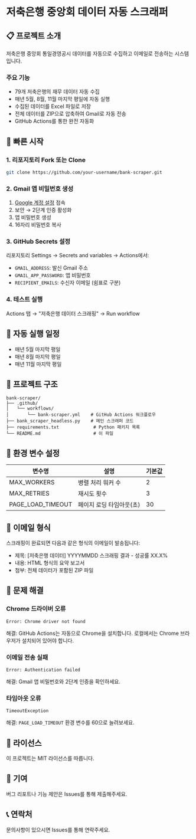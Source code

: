 # 저축은행 중앙회 데이터 자동 스크래퍼

## 📋 프로젝트 소개
저축은행 중앙회 통일경영공시 데이터를 자동으로 수집하고 이메일로 전송하는 시스템입니다.

### 주요 기능
- 79개 저축은행의 재무 데이터 자동 수집
- 매년 5월, 8월, 11월 마지막 평일에 자동 실행
- 수집된 데이터를 Excel 파일로 저장
- 전체 데이터를 ZIP으로 압축하여 Gmail로 자동 전송
- GitHub Actions를 통한 완전 자동화

## 🚀 빠른 시작

### 1. 리포지토리 Fork 또는 Clone
```bash
git clone https://github.com/your-username/bank-scraper.git
```

### 2. Gmail 앱 비밀번호 생성
1. [Google 계정 설정](https://myaccount.google.com) 접속
2. 보안 → 2단계 인증 활성화
3. 앱 비밀번호 생성
4. 16자리 비밀번호 복사

### 3. GitHub Secrets 설정
리포지토리 Settings → Secrets and variables → Actions에서:
- `GMAIL_ADDRESS`: 발신 Gmail 주소
- `GMAIL_APP_PASSWORD`: 앱 비밀번호
- `RECIPIENT_EMAILS`: 수신자 이메일 (쉼표로 구분)

### 4. 테스트 실행
Actions 탭 → "저축은행 데이터 스크래핑" → Run workflow

## 📅 자동 실행 일정
- 매년 5월 마지막 평일
- 매년 8월 마지막 평일  
- 매년 11월 마지막 평일

## 📁 프로젝트 구조
```
bank-scraper/
├── .github/
│   └── workflows/
│       └── bank-scraper.yml    # GitHub Actions 워크플로우
├── bank_scraper_headless.py    # 메인 스크래퍼 코드
├── requirements.txt             # Python 패키지 목록
└── README.md                    # 이 파일
```

## 🔧 환경 변수 설정
| 변수명 | 설명 | 기본값 |
|--------|------|--------|
| MAX_WORKERS | 병렬 처리 워커 수 | 2 |
| MAX_RETRIES | 재시도 횟수 | 3 |
| PAGE_LOAD_TIMEOUT | 페이지 로딩 타임아웃(초) | 30 |

## 📧 이메일 형식
스크래핑이 완료되면 다음과 같은 형식의 이메일이 발송됩니다:
- 제목: [저축은행 데이터] YYYYMMDD 스크래핑 결과 - 성공률 XX.X%
- 내용: HTML 형식의 요약 보고서
- 첨부: 전체 데이터가 포함된 ZIP 파일

## 🐛 문제 해결

### Chrome 드라이버 오류
```
Error: Chrome driver not found
```
해결: GitHub Actions는 자동으로 Chrome을 설치합니다. 로컬에서는 Chrome 브라우저가 설치되어 있어야 합니다.

### 이메일 전송 실패
```
Error: Authentication failed
```
해결: Gmail 앱 비밀번호와 2단계 인증을 확인하세요.

### 타임아웃 오류
```
TimeoutException
```
해결: `PAGE_LOAD_TIMEOUT` 환경 변수를 60으로 늘려보세요.

## 📝 라이선스
이 프로젝트는 MIT 라이선스를 따릅니다.

## 🤝 기여
버그 리포트나 기능 제안은 Issues를 통해 제출해주세요.

## 📞 연락처
문의사항이 있으시면 Issues를 통해 연락주세요.
